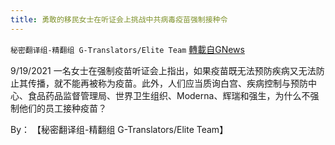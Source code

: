 ```yaml
---
title: 勇敢的移民女士在听证会上挑战中共病毒疫苗强制接种令
---
```

`秘密翻译组-精翻组 G-Translators/Elite Team` [轉載自GNews](https://gnews.org/zh-hans/1547677/)

9/19/2021 一名女士在强制疫苗听证会上指出，如果疫苗既无法预防疾病又无法防止其传播，就不能再被称为疫苗。此外，人们应当质询白宫、疾病控制与预防中心、食品药品监督管理局、世界卫生组织、Moderna、辉瑞和强生，为什么不强制他们的员工接种疫苗？

By： 【秘密翻译组-精翻组 G-Translators/Elite Team】
